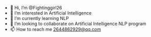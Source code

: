 - 👋 Hi, I’m @Fightinggirl26
- 👀 I’m interested in Artificial Intelligence
- 🌱 I’m currently learning NLP
- 💞️ I’m looking to collaborate on Artificial Intelligence NLP program
- 📫 How to reach me 2644862929@qq.com

<!---
Fightinggirl26/Fightinggirl26 is a ✨ special ✨ repository because its `README.md` (this file) appears on your GitHub profile.
You can click the Preview link to take a look at your changes.
--->
